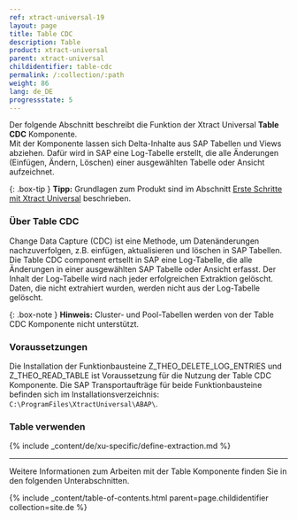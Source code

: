```yaml
---
ref: xtract-universal-19
layout: page
title: Table CDC
description: Table
product: xtract-universal
parent: xtract-universal
childidentifier: table-cdc
permalink: /:collection/:path
weight: 86
lang: de_DE
progressstate: 5
---
```

Der folgende Abschnitt beschreibt die Funktion der Xtract Universal **Table CDC** Komponente.<br>
Mit der Komponente lassen sich Delta-Inhalte aus SAP Tabellen und Views abziehen. 
Dafür wird in SAP eine Log-Tabelle erstellt, die alle Änderungen (Einfügen, Ändern, Löschen) einer ausgewählten Tabelle oder Ansicht aufzeichnet.

<!---
{: .box-warning}
**Warnung!** **Fehlende Berechtigungen**
Um die Table Komponente zu verwenden, muss der Zugriff auf die entsprechenden Berechtigungsobjekte (RFC) in SAP verfügbar sein. 
Weitere Informationen finden Sie im Knowledge-Base-Artikel [SAP Zugriffsrechte: Table](https://kb.theobald-software.com/sap/authority-objects-sap-user-rights#table).
-->

{: .box-tip }
**Tipp:** Grundlagen zum Produkt sind im Abschnitt [Erste Schritte mit Xtract Universal](./erste-schritte) beschrieben.

### Über Table CDC

Change Data Capture (CDC) ist eine Methode, um Datenänderungen nachzuverfolgen, z.B. einfügen, aktualisieren und löschen in SAP Tabellen.
Die Table CDC component ertsellt in SAP eine Log-Tabelle, die alle Änderungen in einer ausgewählten SAP Tabelle oder Ansicht erfasst. 
Der Inhalt der Log-Tabelle wird nach jeder erfolgreichen Extraktion gelöscht. Daten, die nicht extrahiert wurden, werden nicht aus der Log-Tabelle gelöscht.


{: .box-note }
**Hinweis:** Cluster- und Pool-Tabellen werden von der Table CDC Komponente nicht unterstützt.

### Voraussetzungen

Die Installation der Funktionbausteine Z_THEO_DELETE_LOG_ENTRIES und Z_THEO_READ_TABLE ist Voraussetzung für die Nutzung der Table CDC Komponente. Die SAP Transportaufträge für beide Funktionbausteine befinden sich im Installationsverzeichnis:
`C:\ProgramFiles\XtractUniversal\ABAP\`.

<!---
- SAP Version x.xx oder höher.
- Zugriff auf die entsprechenden Berechtigungsobjekte (RFC) in SAP muss gewährleistet sein, siehe [SAP Zugriffsrechte: Table](https://kb.theobald-software.com/sap/authority-objects-sap-user-rights#table).
- Der Benutzer, mit dem die SAp-Verbindung aufgebaut wird, muss SAP Tabellene rstellen dürfen, siehe [SAP Verbindung - Authentication](./erste-schritte/sap-verbindungen-anlegen#authentication).
-->

### Table verwenden
{% include _content/de/xu-specific/define-extraction.md %}


---

Weitere Informationen zum Arbeiten mit der Table Komponente finden Sie in den folgenden Unterabschnitten.

{% include _content/table-of-contents.html parent=page.childidentifier collection=site.de %}